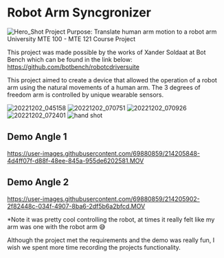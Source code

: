 # Robot Arm Syncgronizer
![Hero_Shot](https://user-images.githubusercontent.com/69880859/214206669-7a899684-68eb-4cd2-ad90-e297770b5580.jpg)
Project Purpose: Translate human arm motion to a robot arm
University MTE 100 - MTE 121 Course Project

This project was made possible by the works of Xander Soldaat at Bot Bench which can be found in the link below:
https://github.com/botbench/robotcdriversuite


This project aimed to create a device that allowed the operation of a robot arm using the natural movements of a human arm. The 3 degrees of freedom arm is controlled by unique wearable sensors.


![20221202_045158](https://user-images.githubusercontent.com/69880859/214206731-0ada67b8-57a4-4f63-b3bc-e4304852e3de.jpg)
![20221202_070751](https://user-images.githubusercontent.com/69880859/214206743-221d6c90-0c2a-488c-ad58-39134511b6f6.jpg)
![20221202_070926](https://user-images.githubusercontent.com/69880859/214206764-7d07df9d-23f4-4035-82e2-367859ae875b.jpg)
![20221202_072401](https://user-images.githubusercontent.com/69880859/214206773-774e6d42-41d8-40cf-9684-6eefc3411d50.jpg)
![hand shot](https://user-images.githubusercontent.com/69880859/214206983-d9e0ca70-df66-4dce-b4d5-ccbf8f15b145.jpg)


## Demo Angle 1
https://user-images.githubusercontent.com/69880859/214205848-4d4ff07f-d88f-48ee-845a-955de6202581.MOV

## Demo Angle 2
https://user-images.githubusercontent.com/69880859/214205902-2f82448c-034f-4907-8ba6-2df5b6a2bfcd.MOV










*Note it was pretty cool controlling the robot, at times it really felt like my arm was one with the robot arm 😅



Although the project met the requirements and the demo was really fun, I wish we spent more time recording the projects functionality.

